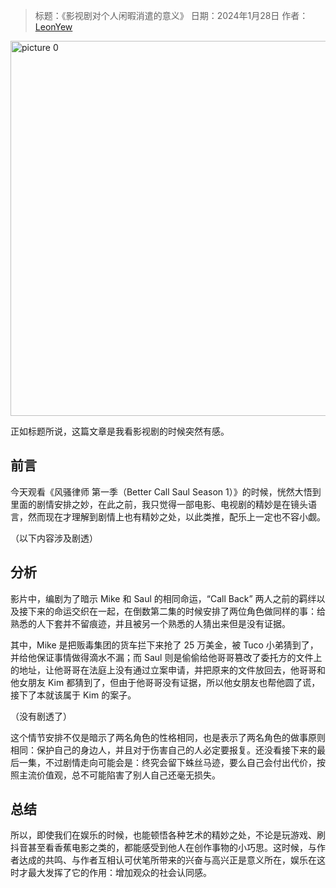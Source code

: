 > 标题：《影视剧对个人闲暇消遣的意义》
> 日期：2024年1月28日
> 作者：[LeonYew](https://leonyew.fun)

<img alt="picture 0" src="https://cdn.jsdelivr.net/gh/LeonYew-SWPU/FileTem@main/imgs/2024/01/20240128-195944.jpg" width="600" />  

正如标题所说，这篇文章是我看影视剧的时候突然有感。

## 前言

今天观看《风骚律师 第一季（Better Call Saul Season 1）》的时候，恍然大悟到里面的剧情安排之妙，在此之前，我只觉得一部电影、电视剧的精妙是在镜头语言，然而现在才理解到剧情上也有精妙之处，以此类推，配乐上一定也不容小觑。

（以下内容涉及剧透）

## 分析

影片中，编剧为了暗示 Mike 和 Saul 的相同命运，“Call Back” 两人之前的羁绊以及接下来的命运交织在一起，在倒数第二集的时候安排了两位角色做同样的事：给熟悉的人下套并不留痕迹，并且被另一个熟悉的人猜出来但是没有证据。

其中，Mike 是把贩毒集团的货车拦下来抢了 25 万美金，被 Tuco 小弟猜到了，并给他保证事情做得滴水不漏；而 Saul 则是偷偷给他哥哥篡改了委托方的文件上的地址，让他哥哥在法庭上没有通过立案申请，并把原来的文件放回去，他哥哥和他女朋友 Kim 都猜到了，但由于他哥哥没有证据，所以他女朋友也帮他圆了谎，接下了本就该属于 Kim 的案子。

（没有剧透了）

这个情节安排不仅是暗示了两名角色的性格相同，也是表示了两名角色的做事原则相同：保护自己的身边人，并且对于伤害自己的人必定要报复。还没看接下来的最后一集，不过剧情走向可能会是：终究会留下蛛丝马迹，要么自己会付出代价，按照主流价值观，总不可能陷害了别人自己还毫无损失。

## 总结

所以，即使我们在娱乐的时候，也能顿悟各种艺术的精妙之处，不论是玩游戏、刷抖音甚至看香蕉电影之类的，都能感受到他人在创作事物的小巧思。这时候，与作者达成的共鸣、与作者互相认可伏笔所带来的兴奋与高兴正是意义所在，娱乐在这时才最大发挥了它的作用：增加观众的社会认同感。